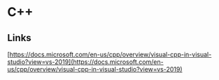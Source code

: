 # C++

## Links

[https://docs.microsoft.com/en-us/cpp/overview/visual-cpp-in-visual-studio?view=vs-2019](https://docs.microsoft.com/en-us/cpp/overview/visual-cpp-in-visual-studio?view=vs-2019)

